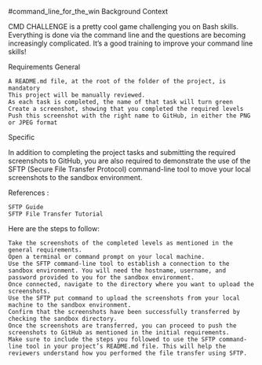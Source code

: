 #command_line_for_the_win
Background Context

CMD CHALLENGE is a pretty cool game challenging you on Bash skills. Everything is done via the command line and the questions are becoming increasingly complicated. It’s a good training to improve your command line skills!

Requirements
General

    A README.md file, at the root of the folder of the project, is mandatory
    This project will be manually reviewed.
    As each task is completed, the name of that task will turn green
    Create a screenshot, showing that you completed the required levels
    Push this screenshot with the right name to GitHub, in either the PNG or JPEG format

Specific

In addition to completing the project tasks and submitting the required screenshots to GitHub, you are also required to demonstrate the use of the SFTP (Secure File Transfer Protocol) command-line tool to move your local screenshots to the sandbox environment.

References :

    SFTP Guide
    SFTP File Transfer Tutorial

Here are the steps to follow:

    Take the screenshots of the completed levels as mentioned in the general requirements.
    Open a terminal or command prompt on your local machine.
    Use the SFTP command-line tool to establish a connection to the sandbox environment. You will need the hostname, username, and password provided to you for the sandbox environment.
    Once connected, navigate to the directory where you want to upload the screenshots.
    Use the SFTP put command to upload the screenshots from your local machine to the sandbox environment.
    Confirm that the screenshots have been successfully transferred by checking the sandbox directory.
    Once the screenshots are transferred, you can proceed to push the screenshots to GitHub as mentioned in the initial requirements.
    Make sure to include the steps you followed to use the SFTP command-line tool in your project’s README.md file. This will help the reviewers understand how you performed the file transfer using SFTP.


